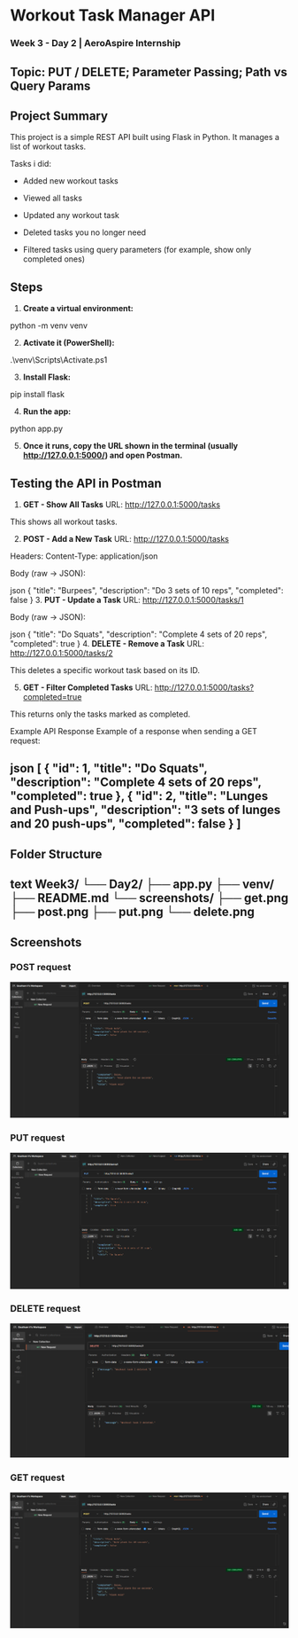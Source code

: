 # Workout Task Manager API
### Week 3 - Day 2 | AeroAspire Internship
**Topic:** PUT / DELETE; Parameter Passing; Path vs Query Params
---

## Project Summary
This project is a simple REST API built using Flask in Python. It manages a list of workout tasks.

Tasks i did:

- Added new workout tasks

- Viewed all tasks

- Updated any workout task

- Deleted tasks you no longer need

- Filtered tasks using query parameters (for example, show only completed ones)

## Steps
1. **Create a virtual environment:**

python -m venv venv

2. **Activate it (PowerShell):**

.\venv\Scripts\Activate.ps1

3. **Install Flask:**

pip install flask

4. **Run the app:**

python app.py

5. **Once it runs, copy the URL shown in the terminal (usually http://127.0.0.1:5000/) and open Postman.**

## Testing the API in Postman

1. **GET - Show All Tasks**
URL:
http://127.0.0.1:5000/tasks

This shows all workout tasks.

2. **POST - Add a New Task**
URL:
http://127.0.0.1:5000/tasks

Headers:
Content-Type: application/json

Body (raw → JSON):

json
{
  "title": "Burpees",
  "description": "Do 3 sets of 10 reps",
  "completed": false
}
3. **PUT - Update a Task**
URL:
http://127.0.0.1:5000/tasks/1

Body (raw → JSON):

json
{
  "title": "Do Squats",
  "description": "Complete 4 sets of 20 reps",
  "completed": true
}
4. **DELETE - Remove a Task**
URL:
http://127.0.0.1:5000/tasks/2

This deletes a specific workout task based on its ID.

5. **GET - Filter Completed Tasks**
URL:
http://127.0.0.1:5000/tasks?completed=true

This returns only the tasks marked as completed.

Example API Response
Example of a response when sending a GET request:

json
[
  {
    "id": 1,
    "title": "Do Squats",
    "description": "Complete 4 sets of 20 reps",
    "completed": true
  },
  {
    "id": 2,
    "title": "Lunges and Push-ups",
    "description": "3 sets of lunges and 20 push-ups",
    "completed": false
  }
]
---
## Folder Structure
text
Week3/
└── Day2/
    ├── app.py
    ├── venv/
    ├── README.md
    └── screenshots/
        ├── get.png
        ├── post.png
        ├── put.png
        └── delete.png
---

## Screenshots

 
 ### POST request
 ![POST](./Images/w3d2a.PNG)

 ### PUT request
 ![PUT](./Images/w3d2b.PNG)

 ### DELETE request
 ![DELETE](./Images/w3d2c.PNG)

 ### GET request
 ![GET](./Images/w3d2a.PNG)

